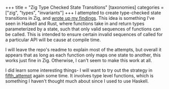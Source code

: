 +++
title = "Zig Type Checked State Transitions"
[taxonomies]
categories = ["zig", "types", "invariants"]
+++
I attempted to create type-checked state transitions in Zig, and 
[wrote up my findings](https://github.com/nsmryan/zig_state_transitions).
This idea is something I've seen in Haskell and Rust, where
functions take in and return types parameterized by a state,
such that only valid sequences of functions can be called. This
is intended to ensure certain invalid sequences of called for
a particular API will be cause at compile time.


I will leave the repo's readme to explain most of the attempts, but
overall it appears that as long as each function only maps one
state to another, this works just fine in Zig. Otherwise, I can't seem
to make this work at all.


I did learn some interesting things- I will want to try out the
strategy in [fifth_attempt](https://github.com/nsmryan/zig_state_transitions/blob/master/src/fifth_attempt.zig)
again some time. It involves type level functions, which is something
I haven't thought much about since I used to use Haskell.

